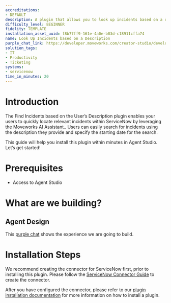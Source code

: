```yaml
---
accreditations:
- DEFAULT
description: A plugin that allows you to look up incidents based on a description.
difficulty_level: BEGINNER
fidelity: TEMPLATE
installation_asset_uuid: f8b77ff9-161e-4a0e-b83d-c18911cffa74
name: Look Up Incidents based on a Description
purple_chat_link: https://developer.moveworks.com/creator-studio/developer-tools/purple-chat/?conversation=%7B%22messages%22%3A%5B%7B%22parts%22%3A%5B%7B%22richText%22%3A%22Hey+find+me+incidents+similar+to+a+user+unable+to+connect+to+the+company+VPN%22%7D%5D%2C%22role%22%3A%22user%22%7D%2C%7B%22parts%22%3A%5B%7B%22richText%22%3A%22Okay%2C+I+found+a+few+similar+incidents+in+%3Cb%3EServiceNow%3C%2Fb%3E.+I+can+search+for+incidents+from+a+specific+date+as+well.+From+when+would+you+like+to+search%3F%22%7D%5D%2C%22role%22%3A%22assistant%22%7D%2C%7B%22parts%22%3A%5B%7B%22richText%22%3A%22Since+last+week%22%7D%5D%2C%22role%22%3A%22user%22%7D%2C%7B%22parts%22%3A%5B%7B%22reasoningSteps%22%3A%5B%7B%22richText%22%3A%22Searching+ServiceNow+for+incidents+similar+to+%27VPN+connection+issues%27+created+since+last+week...%22%2C%22status%22%3A%22pending%22%7D%5D%7D%2C%7B%22richText%22%3A%22Okay%2C+here+are+the+top+3+matches+from+the+last+week%3A%22%7D%2C%7B%22richText%22%3A%22%3Cul%3E%3Cli%3E%3Cb%3EINC0010023%3C%2Fb%3E%3A+User+in+Finance+department+unable+to+connect+to+VPN+after+recent+network+update.+Raised+by%3A+John+Doe%3C%2Fli%3E%3Cli%3E%3Cb%3EINC0010112%3C%2Fb%3E%3A+Multiple+users+reporting+VPN+connectivity+issues+following+a+patch+deployment.+Raised+by%3A+Alice+Smith%3C%2Fli%3E%3Cli%3E%3Cb%3EINC0010221%3C%2Fb%3E%3A+User+unable+to+connect+to+company+VPN+after+password+reset.+Requires+assistance.+Raised+by%3A+Bob+Johnson%3C%2Fli%3E%3C%2Ful%3E%22%7D%2C%7B%22citations%22%3A%5B%7B%22citationTitle%22%3A%22INC0010023%3A+User+in+Finance+department+unable+to+connect+to+VPN+after+recent+network+update.+Raised+by%3A+John+Doe%22%2C%22connectorName%22%3A%22servicenow%22%7D%5D%7D%2C%7B%22citations%22%3A%5B%7B%22citationTitle%22%3A%22INC0010112%3A+Multiple+users+reporting+VPN+connectivity+issues+following+a+patch+deployment.+Raised+by%3A+Alice+Smith%22%2C%22connectorName%22%3A%22servicenow%22%7D%5D%7D%2C%7B%22citations%22%3A%5B%7B%22citationTitle%22%3A%22INC0010221%3A+User+unable+to+connect+to+company+VPN+after+password+reset.+Requires+assistance.+Raised+by%3A+Bob+Johnson%22%2C%22connectorName%22%3A%22servicenow%22%7D%5D%7D%5D%2C%22role%22%3A%22assistant%22%7D%5D%7D
solution_tags:
- IT
- Productivity
- Ticketing
systems:
- servicenow
time_in_minutes: 20
---
```


# Introduction

The Find Incidents based on the User’s Description plugin enables your users to quickly locate relevant incidents within ServiceNow by leveraging the Moveworks AI Assistant.. Users can easily search for incidents using the description they provide and specify the starting date for the search. 

This guide will help you install this plugin within minutes in Agent Studio. Let’s get started!

# Prerequisites

- Access to Agent Studio

# What are we building?

## Agent Design

This [purple chat](https://developer.moveworks.com/creator-studio/developer-tools/purple-chat/?conversation=%7B%22messages%22%3A%5B%7B%22parts%22%3A%5B%7B%22richText%22%3A%22Hey+find+me+incidents+similar+to+a+user+unable+to+connect+to+the+company+VPN%22%7D%5D%2C%22role%22%3A%22user%22%7D%2C%7B%22parts%22%3A%5B%7B%22richText%22%3A%22Okay%2C+I+found+a+few+similar+incidents+in+%3Cb%3EServiceNow%3C%2Fb%3E.+I+can+search+for+incidents+from+a+specific+date+as+well.+From+when+would+you+like+to+search%3F%22%7D%5D%2C%22role%22%3A%22assistant%22%7D%2C%7B%22parts%22%3A%5B%7B%22richText%22%3A%22%3Cp%3ESince+last+week%3C%2Fp%3E%22%7D%5D%2C%22role%22%3A%22user%22%7D%2C%7B%22parts%22%3A%5B%7B%22richText%22%3A%22Okay%2C+here+are+the+top+3+matches+from+the+last+week%3A%22%7D%2C%7B%22richText%22%3A%22%3Cb%3EINC0010023%3A%3C%2Fb%3E+User+in+Finance+department+unable+to+connect+to+VPN+after+recent+network+update.+Raised+by%3A+John+Doe%22%7D%2C%7B%22richText%22%3A%22%3Cb%3EINC0010112%3A%3C%2Fb%3E+Multiple+users+reporting+VPN+connectivity+issues+following+a+patch+deployment.+Raised+by%3A+Alice+Smith%22%7D%2C%7B%22richText%22%3A%22%3Cb%3EINC0010221%3A%3C%2Fb%3E+User+unable+to+connect+to+company+VPN+after+password+reset.+Requires+assistance.+Raised+by%3A+Bob+Johnson%22%7D%5D%2C%22role%22%3A%22assistant%22%7D%5D%7D) shows the experience we are going to build.

# Installation Steps

We recommend creating the connector for ServiceNow first, prior to installing this plugin. Please follow the [ServiceNow Connector Guide](https://developer.moveworks.com/creator-studio/resources/connector?id=servicenow) to create the connector. 

After you have configured the connector, please refer to our [plugin installation documentation](https://help.moveworks.com/docs/ai-agent-marketplace) for more information on how to install a plugin.